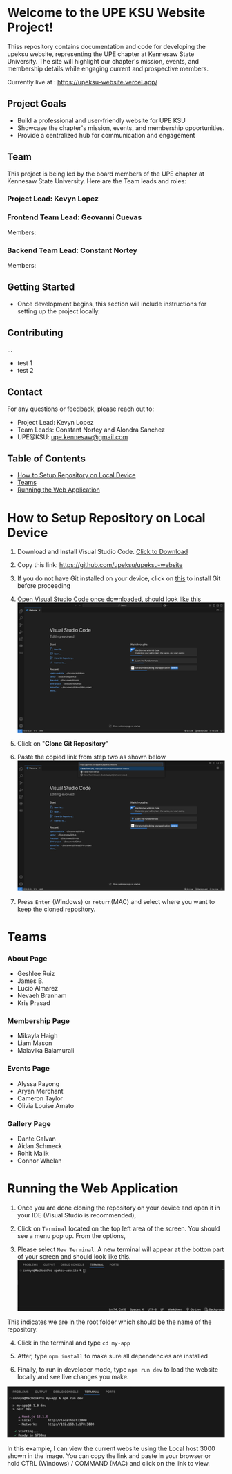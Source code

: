 # Welcome to the UPE KSU Website Project! 
Thiss repository contains documentation and code for developing the upeksu website, representing the UPE chapter at Kennesaw State University. The site will highlight our chapter's mission, events, and membership details while engaging current and prospective members.

Currently live at : https://upeksu-website.vercel.app/

## Project Goals
* Build a professional and user-friendly website for UPE KSU
* Showcase the chapter's mission, events, and membership opportunities.
* Provide a centralized hub for communication and engagement
## Team
This project is being led by the board members of the UPE chapter at Kennesaw State University. Here are the Team leads and roles:
### Project Lead: Kevyn Lopez
### Frontend Team Lead: Geovanni Cuevas
Members:
### Backend Team Lead: Constant Nortey
Members:
## Getting Started
- Once development begins, this section will include instructions for setting up the project locally.
## Contributing
...
* test 1
* test 2
## Contact
For any questions or feedback, please reach out to:
* Project Lead: Kevyn Lopez
* Team Leads: Constant Nortey and Alondra Sanchez
* UPE@KSU: upe.kennesaw@gmail.com

## Table of Contents
- [How to Setup Repository on Local Device](#how-to-setup-repository-on-local-device)
- [Teams](#teams)
- [Running the Web Application](#running-the-web-application)


# How to Setup Repository on Local Device
1. Download and Install Visual Studio Code. [Click to Download](https://code.visualstudio.com/download)
2. Copy this link: https://github.com/upeksu/upeksu-website
3. If you do not have Git installed on your device, click on [this](https://git-scm.com/downloads) to install Git before proceeding

4. Open Visual Studio Code once downloaded, should look like this
![alt text](image-2.png)

5. Click on "**Clone Git Repository**"
6. Paste the copied link from step two as shown below
![alt text](image-3.png)

7. Press `Enter` (Windows) or `return`(MAC) and select where you want to keep the cloned repository.

# Teams
### About Page
- Geshlee Ruiz
- James B.
- Lucio Almarez
- Nevaeh Branham
- Kris Prasad

### Membership Page
- Mikayla Haigh
- Liam Mason 
- Malavika Balamurali

### Events Page
- Alyssa Payong
- Aryan Merchant
- Cameron Taylor
- Olivia Louise Amato

### Gallery Page
- Dante Galvan
- Aidan Schmeck
- Rohit Malik 
- Connor Whelan


# Running the Web Application
1. Once you are done cloning the repository on your device and open it in your IDE (Visual Studio is recommended),

2. Click on `Terminal` located on the top left area of the screen. You should see a menu pop up. From the options,
3. Please select `New Terminal`. A new terminal will appear at the botton part of your screen and should look like
this.
![alt text](image.png)

This indicates we are in the root folder which should be the name of the repository.

4. Click in the terminal and type `cd my-app`

5. After, type `npm install` to make sure all dependencies are installed

6. Finally, to run in developer mode, type `npm run dev` to load the website locally and see live changes you make.

![alt text](image-1.png)

In this example, I can view the current website using the Local host 3000 shown in the image. You can copy the link and paste in your browser or hold CTRL (Windows) / COMMAND (MAC) and click on the link to view.


